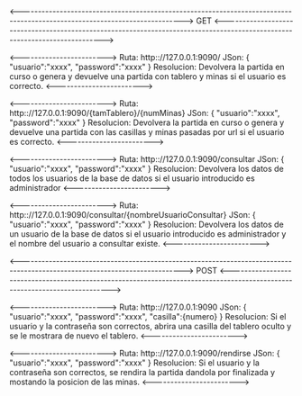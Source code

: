 <--------------------------------------------------------------------------------------------------------------------------->
                                                GET
<--------------------------------------------------------------------------------------------------------------------------->


<------------------------>
Ruta: http:://127.0.0.1:9090/
JSon:
{
    "usuario":"xxxx",
    "password":"xxxx"
}
Resolucion: Devolvera la partida en curso o genera y devuelve una partida con tablero y minas si el usuario es correcto.
<------------------------>


<------------------------>
Ruta: http:://127.0.0.1:9090/{tamTablero}/{numMinas}
JSon:
{
    "usuario":"xxxx",
    "password":"xxxx"
}
Resolucion:  Devolvera la partida en curso o genera y devuelve una partida con las casillas y minas pasadas por url  si el usuario es correcto.
<------------------------>


<------------------------>
Ruta: http:://127.0.0.1:9090/consultar
JSon:
{
    "usuario":"xxxx",
    "password":"xxxx"
}
Resolucion: Devolvera los datos de todos los usuarios de la base de datos si el usuario introducido es administrador
<------------------------>


<------------------------>
Ruta: http:://127.0.0.1:9090/consultar/{nombreUsuarioConsultar}
JSon:
{
    "usuario":"xxxx",
    "password":"xxxx"
}
Resolucion: Devolvera los datos de un usuario de la base de datos si el usuario introducido es administrador y el nombre del usuario a consultar existe.
<------------------------>



<--------------------------------------------------------------------------------------------------------------------------->
                                                POST
<--------------------------------------------------------------------------------------------------------------------------->


<------------------------>
Ruta: http:://127.0.0.1:9090
JSon:
{
    "usuario":"xxxx",
    "password":"xxxx",
    "casilla":{numero}
}
Resolucion: Si el usuario y la contraseña son correctos, abrira una casilla del tablero oculto y se le mostrara de nuevo el tablero.
<------------------------>


<------------------------>
Ruta: http:://127.0.0.1:9090/rendirse
JSon:
{
    "usuario":"xxxx",
    "password":"xxxx"
}
Resolucion: Si el usuario y la contraseña son correctos, se rendira la partida dandola por finalizada y mostando la posicion de las minas.
<------------------------>
